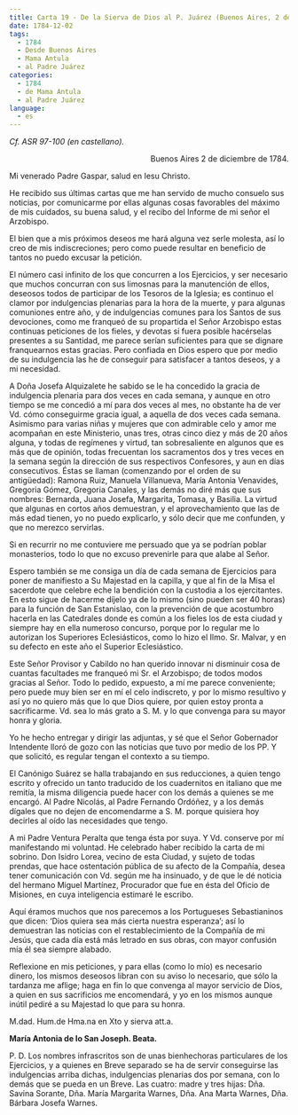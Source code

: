 ```yaml
---
title: Carta 19 - De la Sierva de Dios al P. Juárez (Buenos Aires, 2 de diciembre de 1784).
date: 1784-12-02
tags:
  - 1784
  - Desde Buenos Aires
  - Mama Antula
  - al Padre Juárez
categories:
  - 1784
  - de Mama Antula
  - al Padre Juárez
language:
  - es
---
```


_Cf. ASR 97-100 (en castellano)._

<div align="right">
Buenos Aires 2 de diciembre de 1784.
</div>

Mi venerado Padre Gaspar, salud en Iesu Christo.

He recibido sus últimas cartas que me han servido de mucho consuelo sus noticias, por comunicarme por ellas algunas cosas favorables del máximo de mis cuidados, su buena salud, y el recibo del Informe de mi señor el Arzobispo.

El bien que a mis próximos deseos me hará alguna vez serle molesta, así lo creo de mis indiscreciones; pero como puede resultar en beneficio de tantos no puedo excusar la petición.

El número casi infinito de los que concurren a los Ejercicios, y ser necesario que muchos concurran con sus limosnas para la manutención de ellos, deseosos todos de participar de los Tesoros de la Iglesia; es continuo el clamor por indulgencias plenarias para la hora de la muerte, y para algunas comuniones entre año, y de indulgencias comunes para los Santos de sus devociones, como me franqueó de su propartida el Señor Arzobispo estas continuas peticiones de los fieles, y devotas si fuera posible hacérselas presentes a su Santidad, me parece serían suficientes para que se dignare franquearnos estas gracias. Pero confiada en Dios espero que por medio de su indulgencia las he de conseguir para satisfacer a tantos deseos, y a mi necesidad.

A Doña Josefa Alquizalete he sabido se le ha concedido la gracia de indulgencia plenaria para dos veces en cada semana, y aunque en otro tiempo se me concedió a mí para dos veces al mes, no obstante ha de ver Vd. cómo conseguirme gracia igual, a aquella de dos veces cada semana. Asimismo para varias niñas y mujeres que con admirable celo y amor me acompañan en este Ministerio, unas tres, otras cinco diez y más de 20 años alguna, y todas de regímenes y virtud, tan sobresaliente en algunos que es más que de opinión, todas frecuentan los sacramentos dos y tres veces en la semana según la dirección de sus respectivos Confesores, y aun en días consecutivos. Éstas se llaman (comenzando por el orden de su antigüedad): Ramona Ruiz, Manuela Villanueva, María Antonia Venavides, Gregoria Gómez, Gregoria Canales, y las demás no diré más que sus nombres: Bernarda, Juana Josefa, Margarita, Tomasa, y Basilia. La virtud que algunas en cortos años demuestran, y el aprovechamiento que las de más edad tienen, yo no puedo explicarlo, y sólo decir que me confunden, y que no merezco servirlas.

Si en recurrir no me contuviere me persuado que ya se podrían poblar monasterios, todo lo que no excuso prevenirle para que alabe al Señor.

Espero también se me consiga un día de cada semana de Ejercicios para poner de manifiesto a Su Majestad en la capilla, y que al fin de la Misa el sacerdote que celebre eche la bendición con la custodia a los ejercitantes. En esto sigue de hacerme díjelo ya de lo mismo (sino pueden ser 40 horas) para la función de San Estanislao, con la prevención de que acostumbro hacerla en las Catedrales donde es común a los fieles los de esta ciudad y siempre hay en ella numeroso concurso, porque por lo regular me lo autorizan los Superiores Eclesiásticos, como lo hizo el Ilmo. Sr. Malvar, y en su defecto en este año el Superior Eclesiástico.

Este Señor Provisor y Cabildo no han querido innovar ni disminuir cosa de cuantas facultades me franqueó mi Sr. el Arzobispo; de todos modos gracias al Señor. Todo lo pedido, expuesto, a mí me parece conveniente; pero puede muy bien ser en mí el celo indiscreto, y por lo mismo resultivo y así yo no quiero más que lo que Dios  quiere, por quien estoy pronta a sacrificarme. Vd. sea lo más grato a S. M. y lo que convenga para su mayor honra y gloria.

Yo he hecho entregar y dirigir las adjuntas, y sé que el Señor Gobernador Intendente lloró de gozo con las noticias que tuvo por medio de los PP. Y que solicitó, es regular tengan el contexto a su tiempo.

El Canónigo Suárez se halla trabajando en sus reducciones, a quien tengo escrito y ofrecido un tanto traducido de los cuadernitos en italiano que me remitía, la misma diligencia puede hacer con los demás a quienes se me encargó. Al Padre Nicolás, al Padre Fernando Ordóñez, y a los demás dígales que no dejen de encomendarme a S. M. porque quisiera hoy decirles al oído las necesidades que tengo.

A mi Padre Ventura Peralta que tenga ésta por suya. Y Vd. conserve por mí manifestando mi voluntad. He celebrado haber recibido la carta de mi sobrino. Don Isidro Lorea, vecino de esta Ciudad, y sujeto de todas prendas, que hace ostentación pública de su afecto de la Compañía, desea tener comunicación con Vd. según me ha insinuado, y de que le dé noticia del hermano Miguel Martínez, Procurador que fue en ésta del Oficio de Misiones, en cuya inteligencia estimaré le escribo.

Aquí éramos muchos que nos parecemos a los Portugueses Sebastianinos que dicen: ‘Dios quiera sea más cierta nuestra esperanza’; así lo demuestran las noticias con el restablecimiento de la Compañía de mi Jesús, que cada día está más letrado en sus obras, con mayor confusión mía él sea siempre alabado.

Reflexione en mis peticiones, y para ellas (como lo mío) es necesario dinero, los mismos deseosos libran con su aviso lo necesario, que sólo la tardanza me aflige; haga en fin lo que convenga al mayor servicio de Dios, a quien en sus sacrificios me encomendará, y yo en los mismos aunque inútil pediré a su Majestad lo que para su honra.

M.dad. Hum.de Hma.na en Xto y sierva att.a.

**María Antonia de lo San Joseph. Beata.**

P. D. Los nombres infrascritos son de unas bienhechoras particulares de los Ejercicios, y a quienes en Breve separado se ha de servir conseguirse las indulgencias arriba dichas, indulgencias plenarias dos por semana, con lo demás que se pueda en un Breve. Las cuatro: madre y tres hijas: Dña. Savina Sorante, Dña. María Margarita Warnes, Dña. Ana Marta Warnes, Dña. Bárbara Josefa Warnes.
